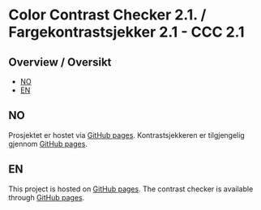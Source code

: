 # Color Contrast Checker 2.1. / Fargekontrastsjekker 2.1 - CCC 2.1

## Overview / Oversikt

* [NO](#no)
* [EN](#en)

## NO

Prosjektet er hostet via [GitHub pages](https://github.com/NorskRegnesentral/ccc21/).
Kontrastsjekkeren er tilgjengelig gjennom [GitHub pages](https://norskregnesentral.github.io/ccc21/).

## EN

This project is hosted on [GitHub pages](https://github.com/NorskRegnesentral/ccc21/).
The contrast checker is available through [GitHub pages](https://norskregnesentral.github.io/ccc21/).
